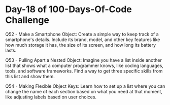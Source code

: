 
# Day-18 of 100-Days-Of-Code Challenge

Q52 - Make a Smartphone Object: Create a simple way to keep track of a smartphone's details. Include its brand, model, and other key features like how much storage it has, the size of its screen, and how long its battery lasts.

Q53 - Pulling Apart a Nested Object: Imagine you have a list inside another list that shows what a computer programmer knows, like coding languages, tools, and software frameworks. Find a way to get three specific skills from this list and show them.

Q54 - Making Flexible Object Keys: Learn how to set up a list where you can change the name of each section based on what you need at that moment, like adjusting labels based on user choices.
